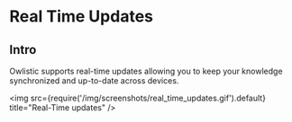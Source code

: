 # Real Time Updates

## Intro

Owlistic supports real-time updates allowing you to keep your knowledge synchronized and up-to-date across devices.

<img src={require('/img/screenshots/real_time_updates.gif').default} title="Real-Time updates" />
